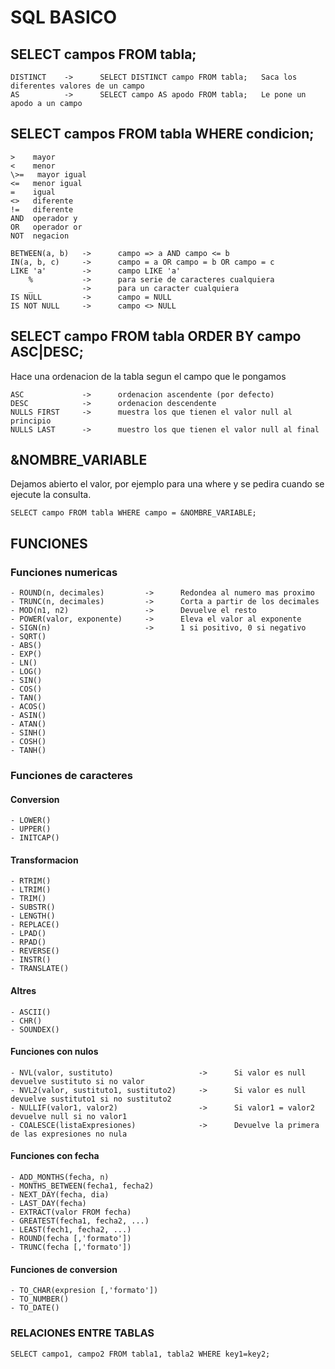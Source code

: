 # SQL BASICO

## SELECT campos FROM tabla; 

    DISTINCT    ->      SELECT DISTINCT campo FROM tabla;   Saca los diferentes valores de un campo
    AS          ->      SELECT campo AS apodo FROM tabla;   Le pone un apodo a un campo

## SELECT campos FROM tabla WHERE condicion;

    >    mayor
    <    menor
    \>=   mayor igual
    <=   menor igual
    =    igual
    <>   diferente
    !=   diferente
    AND  operador y
    OR   operador or
    NOT  negacion

    BETWEEN(a, b)   ->      campo => a AND campo <= b
    IN(a, b, c)     ->      campo = a OR campo = b OR campo = c
    LIKE 'a'        ->      campo LIKE 'a'
        %           ->      para serie de caracteres cualquiera
        _           ->      para un caracter cualquiera
    IS NULL         ->      campo = NULL  
    IS NOT NULL     ->      campo <> NULL

## SELECT campo FROM tabla ORDER BY campo ASC|DESC;

Hace una ordenacion de la tabla segun el campo que le pongamos

    ASC             ->      ordenacion ascendente (por defecto)
    DESC            ->      ordenacion descendente
    NULLS FIRST     ->      muestra los que tienen el valor null al principio
    NULLS LAST      ->      muestro los que tienen el valor null al final

## &NOMBRE_VARIABLE

Dejamos abierto el valor, por ejemplo para una where y se pedira cuando
se ejecute la consulta.

    SELECT campo FROM tabla WHERE campo = &NOMBRE_VARIABLE;

## FUNCIONES
### Funciones numericas
    - ROUND(n, decimales)         ->      Redondea al numero mas proximo
    - TRUNC(n, decimales)         ->      Corta a partir de los decimales
    - MOD(n1, n2)                 ->      Devuelve el resto
    - POWER(valor, exponente)     ->      Eleva el valor al exponente
    - SIGN(n)                     ->      1 si positivo, 0 si negativo
    - SQRT()
    - ABS()
    - EXP()
    - LN()
    - LOG()
    - SIN()
    - COS()
    - TAN()
    - ACOS()
    - ASIN()
    - ATAN()
    - SINH()
    - COSH()
    - TANH()

### Funciones de caracteres

#### Conversion
    - LOWER()
    - UPPER()
    - INITCAP()

#### Transformacion
    - RTRIM()
    - LTRIM()
    - TRIM()
    - SUBSTR()
    - LENGTH()
    - REPLACE()
    - LPAD()
    - RPAD()
    - REVERSE()
    - INSTR()
    - TRANSLATE()

#### Altres
    - ASCII()
    - CHR()
    - SOUNDEX()
    
#### Funciones con nulos
    - NVL(valor, sustituto)                   ->      Si valor es null devuelve sustituto si no valor
    - NVL2(valor, sustituto1, sustituto2)     ->      Si valor es null devuelve sustituto1 si no sustituto2
    - NULLIF(valor1, valor2)                  ->      Si valor1 = valor2 devuelve null si no valor1
    - COALESCE(listaExpresiones)              ->      Devuelve la primera de las expresiones no nula

#### Funciones con fecha
    - ADD_MONTHS(fecha, n)
    - MONTHS_BETWEEN(fecha1, fecha2)
    - NEXT_DAY(fecha, dia)
    - LAST_DAY(fecha)
    - EXTRACT(valor FROM fecha)
    - GREATEST(fecha1, fecha2, ...)
    - LEAST(fech1, fecha2, ...)
    - ROUND(fecha [,'formato'])
    - TRUNC(fecha [,'formato'])

#### Funciones de conversion
    - TO_CHAR(expresion [,'formato'])
    - TO_NUMBER()
    - TO_DATE()

### RELACIONES ENTRE TABLAS
    SELECT campo1, campo2 FROM tabla1, tabla2 WHERE key1=key2;
